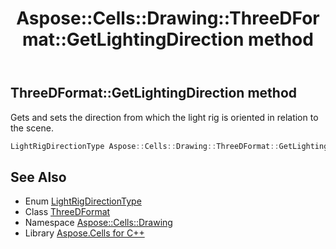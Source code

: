 ﻿---
title: Aspose::Cells::Drawing::ThreeDFormat::GetLightingDirection method
linktitle: GetLightingDirection
second_title: Aspose.Cells for C++ API Reference
description: 'Aspose::Cells::Drawing::ThreeDFormat::GetLightingDirection method. Gets and sets the direction from which the light rig is oriented in relation to the scene in C++.'
type: docs
weight: 3400
url: /cpp/aspose.cells.drawing/threedformat/getlightingdirection/
---
## ThreeDFormat::GetLightingDirection method


Gets and sets the direction from which the light rig is oriented in relation to the scene.

```cpp
LightRigDirectionType Aspose::Cells::Drawing::ThreeDFormat::GetLightingDirection()
```

## See Also

* Enum [LightRigDirectionType](../../lightrigdirectiontype/)
* Class [ThreeDFormat](../)
* Namespace [Aspose::Cells::Drawing](../../)
* Library [Aspose.Cells for C++](../../../)
